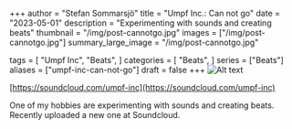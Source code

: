 +++
author = "Stefan Sommarsjö"
title = "Umpf Inc.: Can not go"
date = "2023-05-01"
description = "Experimenting with sounds and creating beats"
thumbnail = "/img/post-cannotgo.jpg"
images = ["/img/post-cannotgo.jpg"]
summary_large_image = "/img/post-cannotgo.jpg"

tags = [
    "Umpf Inc",
	"Beats",
]
categories = [
    "Beats",
]
series = ["Beats"]
aliases = ["umpf-inc-can-not-go"]
draft = false
+++
![Alt text](/img/post-cannotgo.jpg "Umpf Inc. Can not go")

[https://soundcloud.com/umpf-inc](https://soundcloud.com/umpf-inc)
<!--more-->
One of my hobbies are experimenting with sounds and creating beats.
Recently uploaded a new one at Soundcloud.




